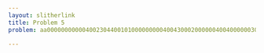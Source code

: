 ```yaml
---
layout: slitherlink
title: Problem 5
problem: aa0000000000040023044001010000000004004300020000004004000000300024004000000000101004101400400000000000

---
```

